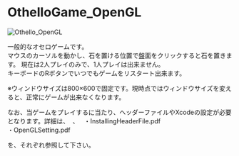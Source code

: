 # OthelloGame_OpenGL
![Othello_OpenGL](https://user-images.githubusercontent.com/9584187/28264409-c97c4046-6b25-11e7-8a38-a96cedc3b8a6.png)

一般的なオセロゲームです。  
マウスのカーソルを動かし、石を置ける位置で盤面をクリックすると石を置きます。
現在は2人プレイのみで、1人プレイは出来ません。  
キーボードのRボタンでいつでもゲームをリスタート出来ます。  
  
※ウィンドウサイズは800×600で固定です。現時点ではウィンドウサイズを変えると、正常にゲームが出来なくなります。

なお、当ゲームをプレイするに当たり、ヘッダーファイルやXcodeの設定が必要となります。詳細は、  、
  
・InstallingHeaderFile.pdf  
・OpenGLSetting.pdf  
  
を、それぞれ参照して下さい。
